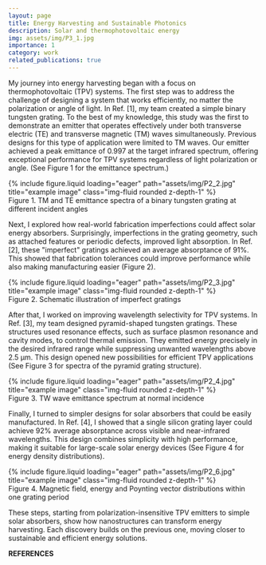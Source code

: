 ```yaml
---
layout: page
title: Energy Harvesting and Sustainable Photonics
description: Solar and thermophotovoltaic energy
img: assets/img/P3_1.jpg
importance: 1
category: work
related_publications: true
---
```


My journey into energy harvesting began with a focus on thermophotovoltaic (TPV) systems. The first step was to address the challenge of designing a system that works efficiently, no matter the polarization or angle of light. In Ref.​ [1], my team created a simple binary tungsten grating. To the best of my knowledge, this study was the first to demonstrate an emitter that operates effectively under both transverse electric (TE) and transverse magnetic (TM) waves simultaneously. Previous designs for this type of application were limited to TM waves. Our emitter achieved a peak emittance of 0.997 at the target infrared spectrum, offering exceptional performance for TPV systems regardless of light polarization or angle. (See Figure 1 for the emittance spectrum.)

<div class="row">
    <div class="col-sm mt-3 mt-md-0">
        {% include figure.liquid loading="eager" path="assets/img/P2_2.jpg" title="example image" class="img-fluid rounded z-depth-1" %}
    </div>
</div>
<div class="caption">
    Figure 1. TM and TE emittance spectra of a binary tungsten grating at different incident angles
</div>

Next, I explored how real-world fabrication imperfections could affect solar energy absorbers. Surprisingly, imperfections in the grating geometry, such as attached features or periodic defects, improved light absorption. In Ref. [2], these "imperfect" gratings achieved an average absorptance of 91%. This showed that fabrication tolerances could improve performance while also making manufacturing easier (Figure 2).

<div class="row">
    <div class="col-sm mt-3 mt-md-0">
        {% include figure.liquid loading="eager" path="assets/img/P2_3.jpg" title="example image" class="img-fluid rounded z-depth-1" %}
    </div>
</div>
<div class="caption">
    Figure 2. Schematic illustration of imperfect gratings
</div>

After that, I worked on improving wavelength selectivity for TPV systems. In Ref. [3], my team designed pyramid-shaped tungsten gratings. These structures used resonance effects, such as surface plasmon resonance and cavity modes, to control thermal emission. They emitted energy precisely in the desired infrared range while suppressing unwanted wavelengths above 2.5 µm. This design opened new possibilities for efficient TPV applications (See Figure 3 for spectra of the pyramid grating structure).

<div class="row">
    <div class="col-sm mt-3 mt-md-0">
        {% include figure.liquid loading="eager" path="assets/img/P2_4.jpg" title="example image" class="img-fluid rounded z-depth-1" %}
    </div>
</div>
<div class="caption">
    Figure 3. TW wave emittance spectrum at normal incidence
</div>

Finally, I turned to simpler designs for solar absorbers that could be easily manufactured. In Ref. [4], I showed that a single silicon grating layer could achieve 92% average absorptance across visible and near-infrared wavelengths. This design combines simplicity with high performance, making it suitable for large-scale solar energy devices (See Figure 4 for energy density distributions).

<div class="row">
    <div class="col-sm mt-3 mt-md-0">
        {% include figure.liquid loading="eager" path="assets/img/P2_6.jpg" title="example image" class="img-fluid rounded z-depth-1" %}
    </div>
</div>
<div class="caption">
    Figure 4. Magnetic field, energy and Poynting vector distributions within one grating period
</div>

These steps, starting from polarization-insensitive TPV emitters to simple solar absorbers, show how nanostructures can transform energy harvesting. Each discovery builds on the previous one, moving closer to sustainable and efficient energy solutions.

<strong> REFERENCES </strong>
